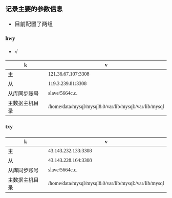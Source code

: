<span  style="font-family: Simsun,serif; font-size: 17px; ">

### 记录主要的参数信息

- 目前配置了两组

#### hwy

- √

| k     | v      |
|--------------|---------------|
| 主 | 121.36.67.107:3308   |
| 从  | 119.3.239.81:3308   |
| 从库同步账号  | slave/5664c.c.   |
| 主数据主机目录  | /home/data/mysql/mysql8.0/var/lib/mysql:/var/lib/mysql   |

#### txy

| k     | v      |
|--------------|---------------|
| 主 | 43.143.232.133:3308   |
| 从  | 43.143.228.164:3308   |
| 从库同步账号  | slave/5664c.c.   |
| 主数据主机目录  | /home/data/mysql/mysql8.0/var/lib/mysql:/var/lib/mysql   |

</span>
